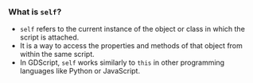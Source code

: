 ### What is `self`?

- `self` refers to the current instance of the object or class in which the script is attached.
- It is a way to access the properties and methods of that object from within the same script.
- In GDScript, `self` works similarly to `this` in other programming languages like Python or JavaScript.